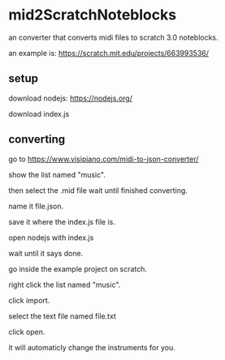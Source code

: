 # mid2ScratchNoteblocks
an converter that converts midi files to scratch 3.0 noteblocks.

an example is: https://scratch.mit.edu/projects/663993536/

## setup

download nodejs:
https://nodejs.org/

download index.js

## converting
go to https://www.visipiano.com/midi-to-json-converter/

show the list named "music".

then select the .mid file wait until finished converting.

name it file.json.

save it where the index.js file is.

open nodejs with index.js

wait until it says done.

go inside the example project on scratch.

right click the list named "music".

click import.

select the text file named file.txt

click open.

it will automaticly change the instruments for you.
